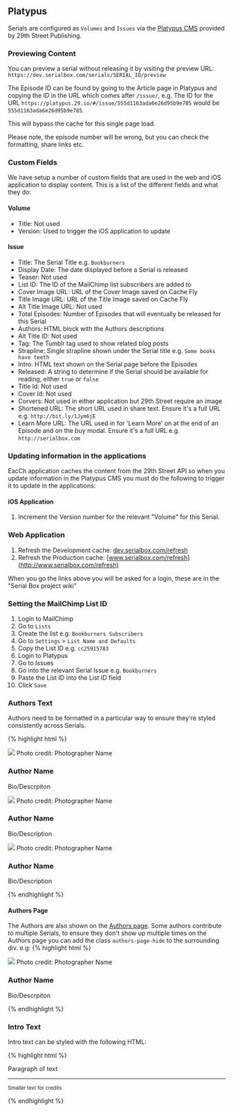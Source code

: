 ## Platypus

Serials are configured as `Volumes` and `Issues` via the [Platypus CMS](https://platypus.29.io/) provided by 29th Street Publishing.
  

### Previewing Content
You can preview a serial without releasing it by visiting the preview URL: `https://dev.serialbox.com/serials/SERIAL_ID/preview`
 
The Episode ID can be found by going to the Article page in Platypus and copying the ID in the URL which comes after `/issue/`, e.g. The ID for the URL `https://platypus.29.io/#/issue/555d1163ada6e26d95b9e785` would be `555d1163ada6e26d95b9e785`.
 
This will bypass the cache for this single page load.
 
Please note, the episode number will be wrong, but you can check the formatting, share links etc.

### Custom Fields

We have setup a number of custom fields that are used in the web and iOS application to display content. This is a list of the different fields and what they do:

#### Volume
+ Title: Not used
+ Version: Used to trigger the iOS application to update

#### Issue
+ Title: The Serial Title e.g. `Bookburners`
+ Display Date: The date displayed before a Serial is released
+ Teaser: Not used
+ List ID: The ID of the MailChimp list subscribers are added to
+ Cover Image URL: URL of the Cover Image saved on Cache Fly
+ Title Image URL: URL of the Title Image saved on Cache Fly
+ Alt Title Image URL: Not used
+ Total Episodes: Number of Episodes that will eventually be released for this Serial
+ Authors: HTML block with the Authors descriptions
+ Alt Title ID: Not used
+ Tag: The Tumblr tag used to show related blog posts
+ Strapline: Single strapline shown under the Serial title e.g. `Some books have teeth`
+ Intro: HTML text shown on the Serial page before the Episodes
+ Released: A string to determine if the Serial should be available for reading, either `true` or `false`
+ Title Id: Not used
+ Cover Id: Not used
+ Corvers: Not used in either application but 29th Street require an image
+ Shortened URL: The short URL used in share text. Ensure it's a full URL e.g. `http://bit.ly/1Jym6jE`
+ Learn More URL: The URL used in for 'Learn More' on at the end of an Episode and on the buy modal. Ensure it's a full URL e.g. `http://serialbox.com`

### Updating information in the applications

EacCh application caches the content from the 29th Street API so when you update information in the Platypus CMS you must do the following to trigger it to update in the applications:

#### iOS Application
1. Increment the Version number for the relevant "Volume" for this Serial.

### Web Application
1. Refresh the Development cache: [dev.serialbox.com/refresh](http://dev.serialbox.com/refresh)
2. Refresh the Production cache: [www.serialbox.com/refresh](http://www.serialbox.com/refresh)

When you go the links above you will be asked for a login, these are in the "Serial Box project wiki"

### Setting the MailChimp List ID

1. Login to MailChimp
2. Go to `Lists`
3. Create the list e.g. `Bookburners Subscribers`
4. Go to `Settings` > `List Name and Defaults`
5. Copy the List ID e.g. `cc25915783`
6. Login to Platypus
7. Go to Issues
8. Go into the relevant Serial Issue e.g. `Bookburners`
9. Paste the List ID into the List ID field
10. Click `Save`

### Authors Text

Authors need to be formatted in a particular way to ensure they're styled consistently across Serials.

{% highlight html %}
<div>
  <div class="img">
    <img src="http://serialbox.cachefly.net/bookburners/authors/headshot_goldstone.jpg">
    Photo credit: Photographer Name
  </div>
  <h3>Author Name</h3>
  <p>Bio/Descrpiton</p>
</div>

<div>
  <div class="img">
    <img src="http://serialbox.cachefly.net/bookburners/authors/headshot_goldstone.jpg">
    Photo credit: Photographer Name
  </div>
  <h3>Author Name</h3>
  <p>Bio/Description</p>
</div>

<div>
  <div class="img">
    <img src="http://serialbox.cachefly.net/bookburners/authors/headshot_goldstone.jpg">
    Photo credit: Photographer Name
  </div>
  <h3>Author Name</h3>
  <p>Bio/Description</p>
</div>
{% endhighlight %}

#### Authors Page

The Authors are also shown on the [Authors page](http://www.serialbox.com/authors). Some authors contribute to multiple Serials, to ensure they don't show up multiple times on the Authors page you can add the class `authors-page-hide` to the surrounding div. e.g:
{% highlight html %}
<div class="authors-page-hide">
  <div class="img">
    <img src="http://serialbox.cachefly.net/bookburners/authors/headshot_goldstone.jpg">
    Photo credit: Photographer Name
  </div>
  <h3>Author Name</h3>
  <p>Bio/Descrpiton</p>
</div>
{% endhighlight %}


### Intro Text

Intro text can be styled with the following HTML:

{% highlight html %}
<p>Paragraph of text</p>
<hr>
<p><small>Smaller text for credits</small></p>
{% endhighlight %}
